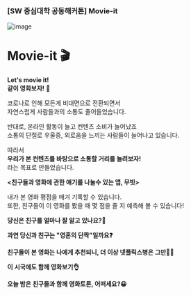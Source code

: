### [SW 중심대학 공동해커톤] Movie-it

![image](https://user-images.githubusercontent.com/55101567/107108115-03433600-6879-11eb-8118-022498348fc1.png)

# Movie-it :clapper:


__Let's movie it!__   
__같이 영화보자!__ :tada:


코로나로 인해 모든게 비대면으로 전환되면서  
자연스럽게 사람들과의 소통도 줄어들었습니다.  


반대로, 온라인 활동이 늘고 컨텐츠 소비가 늘어났죠  
소통의 단절로 우울증, 외로움을 느끼는 사람들이 늘어나고 있습니다.  


따라서  
__우리가 본 컨텐츠를 바탕으로 소통할 거리를 늘려보자!__  
라는 목표로 만들었습니다.  


__<친구들과 영화에 관한 얘기를 나눌수 있는 앱, 무빗>__  


내가 본 영화 평점을 매겨 기록할 수 있습니다.    
또한, 친구들이 이 영화를 봤을 때 몇 점을 줄 지 예측해 볼 수 있습니다!  


__당신은 친구를 얼마나 잘 알고 있나요?:two_men_holding_hands:__  


__과연 당신과 친구는 "영혼의 단짝"일까요:question:__  


__친구들이 본 영화는 나에게 추천되니, 더 이상 넷플릭스병은 그만🙅‍♀️__  


__이 시국에도 함께 영화보기👌__  


__오늘 밤은 친구들과 함께 영화토론, 어떠세요?😀__  

